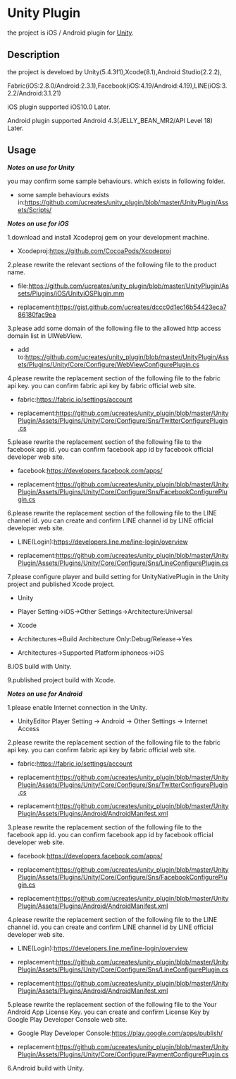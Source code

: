 # Unity Plugin
the project is iOS / Android plugin for [Unity](https://unity3d.com).

## Description
the project is develoed by Unity(5.4.3f1),Xcode(8.1),Android Studio(2.2.2),

Fabric(iOS:2.8.0/Android:2.3.1),Facebook(iOS:4.19/Android:4.19),LINE(iOS:3.2.2/Android:3.1.21)

iOS plugin supported iOS10.0 Later.

Android plugin supported Android 4.3(JELLY_BEAN_MR2/API Level 18) Later.

## Usage
***Notes on use for Unity***

you may confirm some sample behaviours. which exists in following folder.

- some sample behaviours exists in:https://github.com/ucreates/unity_plugin/blob/master/UnityPlugin/Assets/Scripts/

***Notes on use for iOS***

1.download and install Xcodeproj gem on your development machine.

- Xcodeproj:https://github.com/CocoaPods/Xcodeproj

2.please rewrite the relevant sections of the following file to the product name. 

- file:https://github.com/ucreates/unity_plugin/blob/master/UnityPlugin/Assets/Plugins/iOS/UnityiOSPlugin.mm

- replacement:https://gist.github.com/ucreates/dccc0d1ec16b54423eca786180fac9ea

3.please add some domain of the following file to the allowed http access domain list in UIWebView.

- add to:https://github.com/ucreates/unity_plugin/blob/master/UnityPlugin/Assets/Plugins/Unity/Core/Configure/WebViewConfigurePlugin.cs

4.please rewrite the replacement section of the following file to the fabric api key. you can confirm fabric api key by fabric official web site.

- fabric:https://fabric.io/settings/account

- replacement:https://github.com/ucreates/unity_plugin/blob/master/UnityPlugin/Assets/Plugins/Unity/Core/Configure/Sns/TwitterConfigurePlugin.cs

5.please rewrite the replacement section of the following file to the facebook app id. you can confirm facebook app id by facebook official developer web site.

- facebook:https://developers.facebook.com/apps/

- replacement:https://github.com/ucreates/unity_plugin/blob/master/UnityPlugin/Assets/Plugins/Unity/Core/Configure/Sns/FacebookConfigurePlugin.cs

6.please rewrite the replacement section of the following file to the LINE channel id. you can create and confirm LINE channel id by LINE official developer web site.

- LINE(Login):https://developers.line.me/line-login/overview

- replacement:https://github.com/ucreates/unity_plugin/blob/master/UnityPlugin/Assets/Plugins/Unity/Core/Configure/Sns/LineConfigurePlugin.cs

7.please configure player and build setting for UnityNativePlugin in the Unity project and published Xcode project.

- Unity

 - Player Setting→iOS→Other Settings→Architecture:Universal

- Xcode

 - Architectures→Build Architecture Only:Debug/Release→Yes

 - Architectures→Supported Platform:iphoneos→iOS

8.iOS build with Unity.

9.published project build with Xcode.

***Notes on use for Android***

1.please enable Internet connection in the Unity.

- UnityEditor Player Setting → Android → Other Settings → Internet Access

2.please rewrite the replacement section of the following file to the fabric api key. you can confirm fabric api key by fabric official web site.

- fabric:https://fabric.io/settings/account

- replacement:https://github.com/ucreates/unity_plugin/blob/master/UnityPlugin/Assets/Plugins/Unity/Core/Configure/Sns/TwitterConfigurePlugin.cs

- replacement:https://github.com/ucreates/unity_plugin/blob/master/UnityPlugin/Assets/Plugins/Android/AndroidManifest.xml

3.please rewrite the replacement section of the following file to the facebook app id. you can confirm facebook app id by facebook official developer web site.

- facebook:https://developers.facebook.com/apps/

- replacement:https://github.com/ucreates/unity_plugin/blob/master/UnityPlugin/Assets/Plugins/Unity/Core/Configure/Sns/FacebookConfigurePlugin.cs

- replacement:https://github.com/ucreates/unity_plugin/blob/master/UnityPlugin/Assets/Plugins/Android/AndroidManifest.xml

4.please rewrite the replacement section of the following file to the LINE channel id. you can create and confirm LINE channel id by LINE official developer web site.

- LINE(Login):https://developers.line.me/line-login/overview

- replacement:https://github.com/ucreates/unity_plugin/blob/master/UnityPlugin/Assets/Plugins/Unity/Core/Configure/Sns/LineConfigurePlugin.cs

- replacement:https://github.com/ucreates/unity_plugin/blob/master/UnityPlugin/Assets/Plugins/Android/AndroidManifest.xml

5.please rewrite the replacement section of the following file to the Your Android App License Key. you can create and confirm License Key by Google Play Developer Console web site.

- Google Play Developer Console:https://play.google.com/apps/publish/

- replacement:https://github.com/ucreates/unity_plugin/blob/master/UnityPlugin/Assets/Plugins/Unity/Core/Configure/PaymentConfigurePlugin.cs

6.Android build with Unity.

